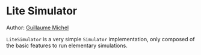 # Lite Simulator

Author: [Guillaume Michel](https://github.com/guillaumemichel)

`LiteSimulator` is a very simple `Simulator` implementation, only composed of the basic features to run elementary simulations.